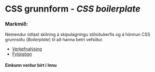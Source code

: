 # CSS grunnform - _CSS boilerplate_

### Markmið:
Nemendur öðlast skilning á skipulagningu stílsíðukerfis og á hönnun CSS grunnsíðu (_Boilerplate_)  til að hanna betri vefsíður.

* [Verkefnalýsing](https://github.com/vefhonnun/22V-s2/blob/main/Verkefni/V-1/22v_verkefni_1.pdf)
* [Fylgigögn](https://github.com/vefhonnun/22V-s2/tree/main/S%C3%BDnid%C3%A6mi/V-1)

#### Einkunn verður birt í Innu
